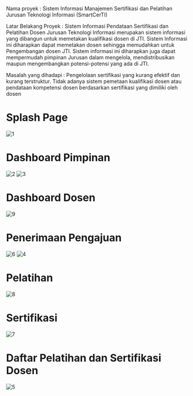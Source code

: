 Nama proyek : Sistem Informasi Manajemen Sertifikasi dan Pelatihan Jurusan Teknologi Informasi (SmartCerTI)

Latar Belakang Proyek : Sistem Informasi Pendataan Sertifikasi dan Pelatihan Dosen Jurusan Teknologi Informasi merupakan sistem informasi yang dibangun untuk memetakan kualifikasi dosen di JTI. Sistem Informasi ini diharapkan dapat memetakan dosen sehingga memudahkan untuk Pengembangan dosen JTI. Sistem informasi ini diharapkan juga dapat mempermudah pimpinan Jurusan dalam mengelola, mendistribusikan maupun mengembangkan potensi-potensi yang ada di JTI.

Masalah yang dihadapi : Pengelolaan sertifikasi yang kurang efektif dan kurang terstruktur. Tidak adanya sistem pemetaan kualifikasi dosen atau pendataan kompetensi dosen berdasarkan sertifikasi yang dimiliki oleh dosen

# Splash Page
![1](https://github.com/user-attachments/assets/10e0b232-df0a-45cd-ab74-b41ac557813d)

# Dashboard Pimpinan
![2](https://github.com/user-attachments/assets/5842a8b4-d073-4bd7-9319-4ca2cd2880a6)
![3](https://github.com/user-attachments/assets/12bec8f3-2af9-470b-9057-b7e4561d23e7)

# Dashboard Dosen
![9](https://github.com/user-attachments/assets/a1de5abd-532e-4bd1-a924-6b664ae84beb)

# Penerimaan Pengajuan
![6](https://github.com/user-attachments/assets/4abbcee7-8ff5-4798-97e6-1c4364453ffc)
![4](https://github.com/user-attachments/assets/5328eee2-e471-4dfb-84d6-7f84f6e97785)

# Pelatihan
![8](https://github.com/user-attachments/assets/6d1fa5be-e038-414f-8d3e-2b491f1872c4)

# Sertifikasi
![7](https://github.com/user-attachments/assets/014ea6aa-c248-42ac-90f3-9e5c3961fa0f)

# Daftar Pelatihan dan Sertifikasi Dosen
![5](https://github.com/user-attachments/assets/72afeb2b-b4e5-4101-858c-e74ebf3df572)






